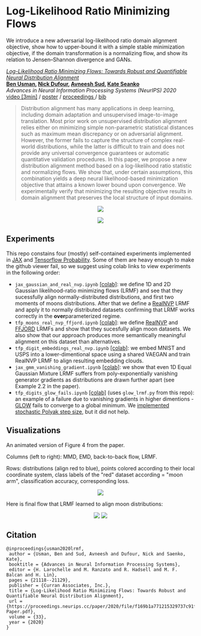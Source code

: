 # Log-Likelihood Ratio Minimizing Flows

We introduce a new adversarial log-likelihood ratio domain alignment objective, show how to upper-bound it with a simple stable minimization objective, if the domain transformation is a normalizing flow, and show its relation to Jensen–Shannon divergence and GANs.

*[Log-Likelihood Ratio Minimizing Flows: Towards Robust and Quantifiable Neural Distribution Alignment](https://arxiv.org/abs/2003.12170)* </br>
**[Ben Usman](https://cs-people.bu.edu/usmn/), [Nick Dufour](#), [Avneesh Sud](#), [Kate Seanko](http://ai.bu.edu/ksaenko.html)** </br>
*Advances in Neural Information Processing Systems (NeurIPS) 2020* </br>
<a href="https://crossminds.ai/video/log-likelihood-ratio-minimizing-flows-towards-robust-and-quantifiable-neural-distribution-alignment-606fe2f7f43a7f2f827c0167/">video [3min]</a> / <a href="https://cs-people.bu.edu/usmn/pdf/lrmf_poster.pdf">poster</a> / <a href="https://papers.nips.cc/paper/2020/hash/f169b1a771215329737c91f70b5bf05c-Abstract.html">proceedings </a> / <a href="https://cs-people.bu.edu/usmn/bib/lrmf.bib">bib</a>

> Distribution alignment has many applications in deep learning, including domain adaptation and unsupervised image-to-image translation. Most prior work on unsupervised distribution alignment relies either on minimizing simple non-parametric statistical distances such as maximum mean discrepancy or on adversarial alignment. However, the former fails to capture the structure of complex real-world distributions, while the latter is difficult to train and does not provide any universal convergence guarantees or automatic quantitative validation procedures. In this paper, we propose a new distribution alignment method based on a log-likelihood ratio statistic and normalizing flows. We show that, under certain assumptions, this combination yields a deep neural likelihood-based minimization objective that attains a known lower bound upon convergence. We experimentally verify that minimizing the resulting objective results in domain alignment that preserves the local structure of input domains.

<p align="center">
  <img src="https://cs-people.bu.edu/usmn/img/lrmf_large.png" />
</p>

<p align="center">
  <img src="https://cs-people.bu.edu/usmn/img/gh/lrmf_compare.png" />
</p>

## Experiments

This repo constains four (mostly) self-contained experiments implemented in [JAX](https://github.com/google/jax) and [Tensorflow Probability](https://github.com/tensorflow/probability). Some of them are heavy enough to make the github viewer fail, so we suggest using colab links to view experiments in the following order:
- `jax_gaussian_and_real_nvp.ipynb` [[colab]](https://colab.research.google.com/github/MInner/lrmf/blob/main/jax_gaussian_and_real_nvp.ipynb): we define 1D and 2D Gaussian likelihood-ratio minimizing flows (LRMF) and see that they sucessfully align normally-distributed distributions, and first two moments of moons distributions. After that we define a [RealNVP](https://arxiv.org/abs/1605.08803) LRMF and apply it to normally distributed datasets confirming that LRMF works correctly in the **over**parameterized regime.
- `tfp_moons_real_nvp_ffjord.ipynb` [[colab]](https://colab.research.google.com/github/MInner/lrmf/blob/main/tfp_moons_real_nvp_ffjord.ipynb): we define [RealNVP](https://arxiv.org/abs/1605.08803) and [FFJORD](https://arxiv.org/abs/1810.01367) LRMFs and show that they sucesfully align moon datasets. We also show that our approach produces more semantically meaningful alignment on this dataset than alternatives.
- `tfp_digit_embeddings_real_nvp.ipynb` [[colab]](https://colab.research.google.com/github/MInner/lrmf/blob/main/tfp_digit_embeddings_real_nvp.ipynb): we embed MNIST and USPS into a lower-dimentional space using a shared VAEGAN and train RealNVP LRMF to align resulting embedding clouds.
- `jax_gmm_vanishing_gradient.ipynb` [[colab]](https://colab.research.google.com/github/MInner/lrmf/blob/main/jax_gmm_vanishing_gradient.ipynb): we show that even 1D Equal Gaussian Mixture LRMF suffers from poly-exponentially vanishing generator gradients as distributions are drawn further apart (see Example 2.2 in the paper).
- `tfp_digits_glow_fails.ipynb` [[colab]](https://colab.research.google.com/github/MInner/lrmf/blob/main/tfp_digits_glow_fails.ipynb) (uses `glow_lrmf.py` from this repo): an example of a failure due to vanishing gradients in higher dimentions - [GLOW](https://arxiv.org/abs/1807.03039) fails to converge to a global minimum. We [implemented](https://github.com/MInner/lrmf/blob/main/glow_lrmf.py#L776) [stochastic Polyak step size](https://arxiv.org/abs/2002.10542), but it did not help.

## Visualizations
An animated version of Figure 4 from the paper. 

Columns (left to right): MMD, EMD, back-to-back flow, LRMF. 

Rows: distributions (align red to blue), points colored according to their local coordinate system, class labels of the "red" dataset according = "moon arm", classification accuracy, corresponding loss.

<p align="center">
  <img src="https://cs-people.bu.edu/usmn/img/gifs/lrmf_compressed.gif" />
</p>

Here is final flow that LRMF learned to align moon distributions:
<p align="center">
  <img src="https://cs-people.bu.edu/usmn/img/gh/gh_moons_1.png" />
  <img src="https://cs-people.bu.edu/usmn/img/gh/gh_moons_2.png" />
</p>

## Citation

```
@inproceedings{usman2020lrmf,
 author = {Usman, Ben and Sud, Avneesh and Dufour, Nick and Saenko, Kate},
 booktitle = {Advances in Neural Information Processing Systems},
 editor = {H. Larochelle and M. Ranzato and R. Hadsell and M. F. Balcan and H. Lin},
 pages = {21118--21129},
 publisher = {Curran Associates, Inc.},
 title = {Log-Likelihood Ratio Minimizing Flows: Towards Robust and Quantifiable Neural Distribution Alignment},
 url = {https://proceedings.neurips.cc/paper/2020/file/f169b1a771215329737c91f70b5bf05c-Paper.pdf},
 volume = {33},
 year = {2020}
}
```

